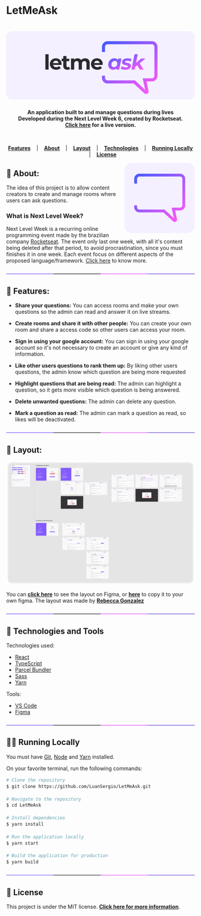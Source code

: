 # LetMeAsk

<h1 align="center">
  <a href="https://letmeask-82693.web.app/">	
    <img alt="LetMeAsk" title="LetMeAsk" src="/docs/images/logo.png" />
  </a>
</h1>

<p align="center">
  <strong >
    An application built to and manage questions during lives<br>
    Developed during the Next Level Week 6, created by Rocketseat. <br>
    <a href="https://letmeask-82693.web.app/">Click here</a> for a live version.
  </strong>  
</p>
<br>

<p align="center">
  <a href="#star2-Features"><strong>Features</strong></a> &nbsp;&nbsp;&nbsp;|&nbsp;&nbsp;&nbsp;
  <a href="#speech_balloon-About"><strong>About</strong></a> &nbsp;&nbsp;&nbsp;|&nbsp;&nbsp;&nbsp;
  <a href="#art-Layout"><strong>Layout</strong></a> &nbsp;&nbsp;&nbsp;|&nbsp;&nbsp;&nbsp;
  <a href="#robot-Technologies-and-Tools"><strong>Technologies</strong></a> &nbsp;&nbsp;&nbsp;|&nbsp;&nbsp;&nbsp;
  <a href="#man_technologist-Running-Locally"><strong>Running Locally</strong></a> &nbsp;&nbsp;&nbsp;|&nbsp;&nbsp;&nbsp;
  <a href="#memo-License"><strong>License</strong></a>
</p>

<a href="https://letmeask-82693.web.app/">	
  <img src="/docs/images/icon.png" align="right" />
</a>

## :speech_balloon: About:

The idea of this project is to allow content creators to create and manage rooms where users can ask questions.

### What is Next Level Week?

Next Level Week is a recurring online programming event made by the brazilian company [Rocketseat](https://github.com/Rocketseat). The event only last one week, with all it's content being deleted after that period, to avoid procrastination, since you must finishes it in one week. Each event focus on different aspects of the proposed language/framework. [Click here](https://nextlevelweek.com/) to know more.

<div align="center">
  <img  src="/docs/images/division.png" />
</div>

## :star2: Features:

- <strong>Share your questions:</strong> You can access rooms and make your own questions so the admin can read and answer it on live streams.

- <strong>Create rooms and share it with other people:</strong> You can create your own room and share a access code so other users can access your room.

- <strong>Sign in using your google account:</strong> You can sign in using your google account so it's not necessary to create an account or give any kind of information.

- <strong>Like other users questions to rank them up:</strong> By liking other users questions, the admin know which question are being more requested

- <strong>Highlight questions that are being read:</strong> The admin can highlight a question, so it gets more visible which question is being answered.

- <strong>Delete unwanted questions:</strong> The admin can delete any question.

- <strong>Mark a question as read:</strong> The admin can mark a question as read, so likes will be deactivated.

<div align="center">
  <img  src="/docs/images/division.png" />
</div>

## :art: Layout:

<a href="https://www.figma.com/file/bgFxNN47lpezdBnIxyQPSK/Picross-Universe?node-id=332%3A10">	
  <img src="/docs/images/layout-figma.png" />
</a>

You can **[click here](https://www.figma.com/file/v28mkyQWi8MtIQ1KM5htcy/Letmeask?node-id=0%3A1)** to see the layout on Figma, or **[here](https://www.figma.com/file/v28mkyQWi8MtIQ1KM5htcy/Letmeask/duplicate)** to copy it to your own figma. The layout was made by **[Rebecca Gonzalez](https://dribbble.com/rebeccagonzalez)**

<div align="center">
  <img  src="/docs/images/division.png" />
</div>

## :robot: Technologies and Tools

<p>Technologies used:</p>

- [React](https://reactjs.org/)
- [TypeScript](https://www.typescriptlang.org/)
- [Parcel Bundler](https://parceljs.org/)
- [Sass](https://sass-lang.com/)
- [Yarn](https://yarnpkg.com/)

<p>Tools: </p>

- [VS Code](https://code.visualstudio.com/)
- [Figma](https://www.figma.com/)

<div align="center">
  <img  src="/docs/images/division.png" />
</div>

## :man_technologist: Running Locally

<p>You must have <a href="https://git-scm.com/book/en/v2/Getting-Started-Installing-Git">Git</a>, <a href="https://nodejs.org/en/">Node</a> and <a href="https://yarnpkg.com/">Yarn</a> installed.

On your favorite terminal, run the following commands:

```bash
# Clone the repository
$ git clone https://github.com/LuanSergio/LetMeAsk.git

# Navigate to the repository
$ cd LetMeAsk

# Install dependencies
$ yarn install

# Run the application locally
$ yarn start

# Build the application for production
$ yarn build
```

<div align="center">
  <img  src="/docs/images/division.png" />
</div>

## :memo: License

This project is under the MIT license.
**[Click here for more information](LICENSE)**.

